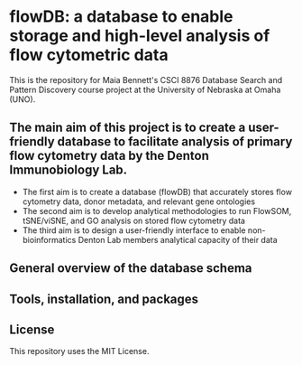 # flowDB: a database to enable storage and high-level analysis of flow cytometric data

This is the repository for Maia Bennett's CSCI 8876 Database Search and Pattern Discovery course project at the University of Nebraska at Omaha (UNO). 

## The main aim of this project is to create a user-friendly database to facilitate analysis of primary flow cytometry data by the Denton Immunobiology Lab. 
- The first aim is to create a database (flowDB) that accurately stores flow cytometry data, donor metadata, and relevant gene ontologies 
- The second aim is to develop analytical methodologies to run FlowSOM, tSNE/viSNE, and GO analysis on stored flow cytometry data
- The third aim is to design a user-friendly interface to enable non-bioinformatics Denton Lab members analytical capacity of their data

## General overview of the database schema

## Tools, installation, and packages

## License
This repository uses the MIT License. 
